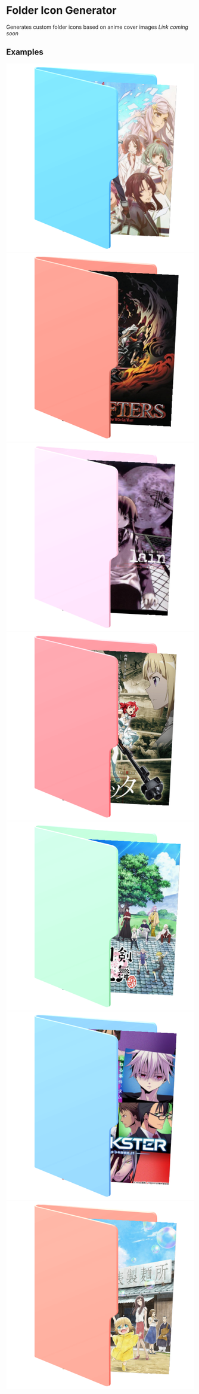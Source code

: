 # Folder Icon Generator
Generates custom folder icons based on anime cover images
*Link coming soon*

## Examples
![Example 1](res/examples/1.png)
![Example 2](res/examples/2.png)
![Example 3](res/examples/3.png)
![Example 4](res/examples/4.png)
![Example 5](res/examples/5.png)
![Example 6](res/examples/6.png)
![Example 7](res/examples/7.png)